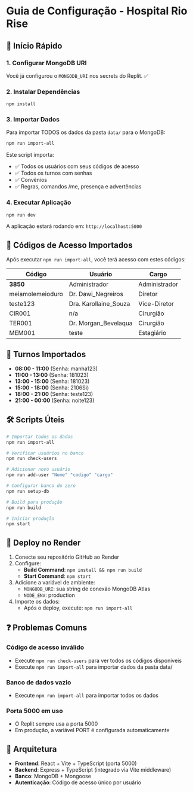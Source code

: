 # Guia de Configuração - Hospital Rio Rise

## 🚀 Início Rápido

### 1. Configurar MongoDB URI

Você já configurou o `MONGODB_URI` nos secrets do Replit. ✅

### 2. Instalar Dependências

```bash
npm install
```

### 3. Importar Dados

Para importar TODOS os dados da pasta `data/` para o MongoDB:

```bash
npm run import-all
```

Este script importa:
- ✅ Todos os usuários com seus códigos de acesso
- ✅ Todos os turnos com senhas
- ✅ Convênios
- ✅ Regras, comandos /me, presença e advertências

### 4. Executar Aplicação

```bash
npm run dev
```

A aplicação estará rodando em: `http://localhost:5000`

## 🔑 Códigos de Acesso Importados

Após executar `npm run import-all`, você terá acesso com estes códigos:

| Código              | Usuário                  | Cargo          |
|---------------------|--------------------------|----------------|
| **3850**            | Administrador            | Administrador  |
| meiamolemeioduro    | Dr. Dawi_Negreiros       | Diretor        |
| teste123            | Dra. Karollaine_Souza    | Vice-Diretor   |
| CIR001              | n/a                      | Cirurgião      |
| TER001              | Dr. Morgan_Bevelaqua     | Cirurgião      |
| MEM001              | teste                    | Estagiário     |

## 📅 Turnos Importados

- **08:00 - 11:00** (Senha: manha123)
- **11:00 - 13:00** (Senha: 181023)
- **13:00 - 15:00** (Senha: 181023)
- **15:00 - 18:00** (Senha: 2106Si)
- **18:00 - 21:00** (Senha: teste123)
- **21:00 - 00:00** (Senha: noite123)

## 🛠️ Scripts Úteis

```bash
# Importar todos os dados
npm run import-all

# Verificar usuários no banco
npm run check-users

# Adicionar novo usuário
npm run add-user "Nome" "codigo" "cargo"

# Configurar banco do zero
npm run setup-db

# Build para produção
npm run build

# Iniciar produção
npm start
```

## 🚢 Deploy no Render

1. Conecte seu repositório GitHub ao Render
2. Configure:
   - **Build Command**: `npm install && npm run build`
   - **Start Command**: `npm start`
3. Adicione a variável de ambiente:
   - `MONGODB_URI`: sua string de conexão MongoDB Atlas
   - `NODE_ENV`: production
4. Importe os dados:
   - Após o deploy, execute: `npm run import-all`

## ❓ Problemas Comuns

### Código de acesso inválido
- Execute `npm run check-users` para ver todos os códigos disponíveis
- Execute `npm run import-all` para importar dados da pasta data/

### Banco de dados vazio
- Execute `npm run import-all` para importar todos os dados

### Porta 5000 em uso
- O Replit sempre usa a porta 5000
- Em produção, a variável PORT é configurada automaticamente

## 📝 Arquitetura

- **Frontend**: React + Vite + TypeScript (porta 5000)
- **Backend**: Express + TypeScript (integrado via Vite middleware)
- **Banco**: MongoDB + Mongoose
- **Autenticação**: Código de acesso único por usuário
